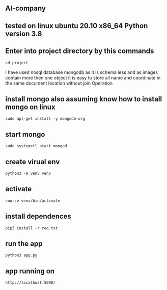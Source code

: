 ## AI-company

## tested on linux ubuntu 20.10 x86_64 Python version 3.8

## Enter into project directory by this commands
` cd project `

I have used nosql database mongodb as it is schema less and as images contain more then one object it is easy to store all name and coordinate in the same document location without join Operation
## install mongo also assuming know how to install mongo on linux
`sudo apt-get install -y mongodb-org`

## start mongo
`sudo systemctl start mongod`



## create virual env
`python3 -m venv venv`

## activate 
`source venv/bin/activate`

## install dependences
`pip3 install -r req.txt`

## run the app
`python3 app.py`

## app running on 
`http://localhost:5000/`
